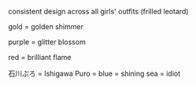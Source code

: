 consistent design across all girls' outfits (frilled leotard)

gold = golden shimmer

purple = glitter blossom

red = brilliant flame

石川ぷろ = Ishigawa Puro = blue = shining sea = idiot
